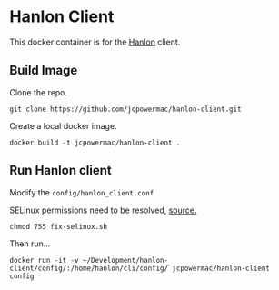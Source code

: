 # Hanlon Client

This docker container is for the [Hanlon](https://github.com/csc/Hanlon) client.

## Build Image


Clone the repo.

`git clone https://github.com/jcpowermac/hanlon-client.git`

Create a local docker image.

`docker build -t jcpowermac/hanlon-client .`

## Run Hanlon client 

Modify the `config/hanlon_client.conf`

SELinux permissions need to be resolved, [source.](https://access.redhat.com/documentation/en-US/Red_Hat_Enterprise_Linux/7/html/Resource_Management_and_Linux_Containers_Guide/sec-Sharing_Data_Across_Containers.html)

`chmod 755 fix-selinux.sh`

Then run...

`docker run -it -v ~/Development/hanlon-client/config/:/home/hanlon/cli/config/ jcpowermac/hanlon-client config`
